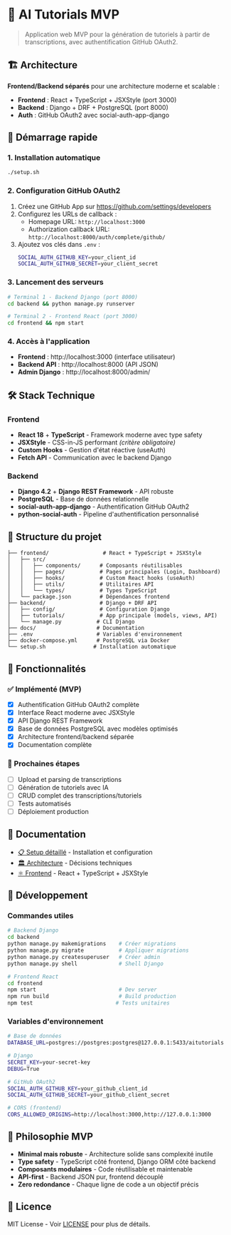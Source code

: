 # 🤖 AI Tutorials MVP

> Application web MVP pour la génération de tutoriels à partir de transcriptions, avec authentification GitHub OAuth2.

## 🏗 Architecture

**Frontend/Backend séparés** pour une architecture moderne et scalable :

- **Frontend** : React + TypeScript + JSXStyle (port 3000)
- **Backend** : Django + DRF + PostgreSQL (port 8000)
- **Auth** : GitHub OAuth2 avec social-auth-app-django

## 🚀 Démarrage rapide

### 1. Installation automatique
```bash
./setup.sh
```

### 2. Configuration GitHub OAuth2 
1. Créez une GitHub App sur https://github.com/settings/developers
2. Configurez les URLs de callback :
   - Homepage URL: `http://localhost:3000`
   - Authorization callback URL: `http://localhost:8000/auth/complete/github/`
3. Ajoutez vos clés dans `.env` :
   ```bash
   SOCIAL_AUTH_GITHUB_KEY=your_client_id
   SOCIAL_AUTH_GITHUB_SECRET=your_client_secret
   ```

### 3. Lancement des serveurs
```bash
# Terminal 1 - Backend Django (port 8000)
cd backend && python manage.py runserver

# Terminal 2 - Frontend React (port 3000)  
cd frontend && npm start
```

### 4. Accès à l'application
- **Frontend** : http://localhost:3000 (interface utilisateur)
- **Backend API** : http://localhost:8000 (API JSON)
- **Admin Django** : http://localhost:8000/admin/

## 🛠 Stack Technique

### Frontend
- **React 18** + **TypeScript** - Framework moderne avec type safety
- **JSXStyle** - CSS-in-JS performant *(critère obligatoire)*
- **Custom Hooks** - Gestion d'état réactive (useAuth)
- **Fetch API** - Communication avec le backend Django

### Backend  
- **Django 4.2** + **Django REST Framework** - API robuste
- **PostgreSQL** - Base de données relationnelle
- **social-auth-app-django** - Authentification GitHub OAuth2
- **python-social-auth** - Pipeline d'authentification personnalisé

## 📁 Structure du projet

```
├── frontend/                 # React + TypeScript + JSXStyle
│   ├── src/
│   │   ├── components/      # Composants réutilisables  
│   │   ├── pages/           # Pages principales (Login, Dashboard)
│   │   ├── hooks/           # Custom React hooks (useAuth)
│   │   ├── utils/           # Utilitaires API
│   │   └── types/           # Types TypeScript
│   └── package.json         # Dépendances frontend
├── backend/                 # Django + DRF API
│   ├── config/              # Configuration Django
│   ├── tutorials/           # App principale (models, views, API)
│   └── manage.py           # CLI Django
├── docs/                   # Documentation
├── .env                    # Variables d'environnement
├── docker-compose.yml      # PostgreSQL via Docker
└── setup.sh               # Installation automatique
```

## 🎯 Fonctionnalités

### ✅ Implémenté (MVP)
- [x] Authentification GitHub OAuth2 complète
- [x] Interface React moderne avec JSXStyle
- [x] API Django REST Framework
- [x] Base de données PostgreSQL avec modèles optimisés
- [x] Architecture frontend/backend séparée
- [x] Documentation complète

### 🚧 Prochaines étapes
- [ ] Upload et parsing de transcriptions
- [ ] Génération de tutoriels avec IA
- [ ] CRUD complet des transcriptions/tutoriels
- [ ] Tests automatisés
- [ ] Déploiement production

## 📖 Documentation

- [📋 Setup détaillé](docs/SETUP.md) - Installation et configuration
- [🏛 Architecture](docs/ARCHITECTURE.md) - Décisions techniques  
- [⚛️ Frontend](docs/FRONTEND.md) - React + TypeScript + JSXStyle

## 🔧 Développement

### Commandes utiles
```bash
# Backend Django
cd backend
python manage.py makemigrations    # Créer migrations
python manage.py migrate           # Appliquer migrations  
python manage.py createsuperuser   # Créer admin
python manage.py shell             # Shell Django

# Frontend React
cd frontend  
npm start                          # Dev server
npm run build                      # Build production
npm test                          # Tests unitaires
```

### Variables d'environnement
```bash
# Base de données
DATABASE_URL=postgres://postgres:postgres@127.0.0.1:5433/aitutorials

# Django
SECRET_KEY=your-secret-key
DEBUG=True

# GitHub OAuth2
SOCIAL_AUTH_GITHUB_KEY=your_github_client_id  
SOCIAL_AUTH_GITHUB_SECRET=your_github_client_secret

# CORS (frontend)
CORS_ALLOWED_ORIGINS=http://localhost:3000,http://127.0.0.1:3000
```

## 🎨 Philosophie MVP

- **Minimal mais robuste** - Architecture solide sans complexité inutile
- **Type safety** - TypeScript côté frontend, Django ORM côté backend  
- **Composants modulaires** - Code réutilisable et maintenable
- **API-first** - Backend JSON pur, frontend découplé
- **Zero redondance** - Chaque ligne de code a un objectif précis

## 📄 Licence

MIT License - Voir [LICENSE](LICENSE) pour plus de détails.